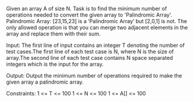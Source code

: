 Given an array A of size N. Task is to find the minimum number of operations needed to convert the given array to 'Palindromic Array'.
Palindromic Array:
[23,15,23] is a ‘Palindromic Array’ but [2,0,1] is not.
The only allowed operation is that you can merge two adjacent elements in the array and replace them with their sum.

Input:
The first line of input contains an integer T denoting the number of test cases.The first line of each test case is N, where N is the size of array.The second line of each test case contains N space separated integers which is the input for the array.

Output:
Output the minimum number of operations required to make the given array a palindromic array.

Constraints:
1 <= T <= 100
1 <= N <= 100
1 <= A[] <= 100
